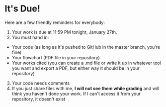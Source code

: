 # It's Due!

Here are a few friendly reminders for everybody:

1. Your work is due at 11:59 PM tonight, January 27th.
2. You must hand in:
  * Your code (as long as it's pushed to GitHub in the master branch, you're fine)
  * Your flowchart (PDF file in your repository)
  * Your works cited (you can create a .md file or write it up in whatever tool you want and export a PDF, but either way it should be in your repository)
3. Your code needs comments
4. If you just share files with me, **I will not see them while grading** and will think you haven't done your work. If I can't access it from your repository, it doesn't exist
